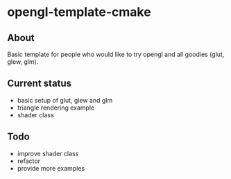# opengl-template-cmake

## About

Basic template for people who would like to try opengl and all goodies (glut, glew, glm).

## Current status

* basic setup of glut, glew and glm
* triangle rendering example
* shader class 

## Todo

* improve shader class
* refactor 
* provide more examples



